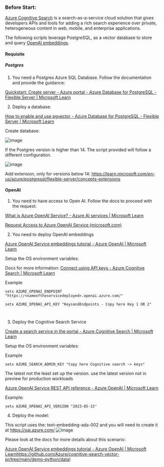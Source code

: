 ### Before Start:



[Azure Cognitive Search](https://docs.microsoft.com/azure/search/) is a search-as-a-service cloud solution that gives developers APIs and tools for adding a rich search experience over private, heterogeneous content in web, mobile, and enterprise applications.

The following scripts leverage PostgreSQL, as a vector database to store and query [OpenAI embeddings](https://platform.openai.com/docs/guides/embeddings/what-are-embeddings?ref=timescale.com). 



#### Requisite

##### Postgres

1) You need a Postgres Azure SQL Database. Follow the documentation and provide the guidance:

[Quickstart: Create server - Azure portal - Azure Database for PostgreSQL - Flexible Server | Microsoft Learn](https://learn.microsoft.com/en-us/azure/postgresql/flexible-server/quickstart-create-server-portal)

 

2. Deploy a database:

 [How to enable and use pgvector - Azure Database for PostgreSQL - Flexible Server | Microsoft Learn](https://learn.microsoft.com/en-us/azure/postgresql/flexible-server/how-to-use-pgvector)

Create database:


![image](https://github.com/Azure-Samples/azure-vector-database-samples/assets/62876278/37172928-7b22-4fcf-9abc-270367f0377b)



If the Postgres version is higher than 14. The script provided will follow a different configuration.

![image](https://github.com/Azure-Samples/azure-vector-database-samples/assets/62876278/4c53b466-7ca6-437e-8325-9bff3470f6a5)


Add extension, only for versions below 14: https://learn.microsoft.com/en-us/azure/postgresql/flexible-server/concepts-extensions





#### OpenAI

1. You need to have access to Open AI. Follow the docs to proceed with the request:

[What is Azure OpenAI Service? - Azure AI services | Microsoft Learn](https://learn.microsoft.com/en-us/azure/ai-services/openai/overview)

 [Request Access to Azure OpenAI Service (microsoft.com)](https://customervoice.microsoft.com/Pages/ResponsePage.aspx?id=v4j5cvGGr0GRqy180BHbR7en2Ais5pxKtso_Pz4b1_xUOFA5Qk1UWDRBMjg0WFhPMkIzTzhKQ1dWNyQlQCN0PWcu)

 

2. You need to deploy OpenAI embeddings

[Azure OpenAI Service embeddings tutorial - Azure OpenAI | Microsoft Learn](https://learn.microsoft.com/en-us/azure/ai-services/openai/tutorials/embeddings?tabs=command-line)



Setup the OS environment variables:

Docs for more information: [Connect using API keys - Azure Cognitive Search | Microsoft Learn](https://learn.microsoft.com/en-us/azure/search/search-security-api-keys?tabs=portal-use%2Cportal-find%2Cportal-query)



Example

```
setx AZURE_OPENAI_ENDPOINT "https://<nameoftheservicedeployed>.openai.azure.com/"

setx AZURE_OPENAI_API_KEY "KeysandEndpoints - Copy here Key 1 OR 2"

 
```



3. Deploy the Cognitive Search Service

[Create a search service in the portal - Azure Cognitive Search | Microsoft Learn](https://learn.microsoft.com/en-us/azure/search/search-create-service-portal)

 

Setup the OS environment variables:



Example


```
setx AZURE_SEARCH_ADMIN_KEY "Copy here Cognitive search -> keys"
```

The latest not  the least set up the version. use the latest version not in preview for production workloads

[Azure OpenAI Service REST API reference - Azure OpenAI | Microsoft Learn](https://learn.microsoft.com/en-US/azure/ai-services/openai/reference)

Example:

```
setx AZURE_OPENAI_API_VERSION "2023-05-15"
```

4. Deploy the model:

This script uses the: text-embedding-ada-002 and you will need to  create it at https://oai.azure.com/
![image](https://github.com/Azure-Samples/azure-vector-database-samples/assets/62876278/12733b74-3b71-43b8-9869-4c9bf4fa7686)




Please look at the docs for more details about this scenario:

[Azure OpenAI Service embeddings tutorial - Azure OpenAI | Microsoft Learn](https://learn.microsoft.com/en-us/azure/ai-services/openai/tutorials/embeddings?tabs=command-line)https://github.com/Azure/cognitive-search-vector-pr/tree/main/demo-python/data)
